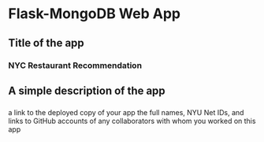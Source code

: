 # Flask-MongoDB Web App

## Title of the app
### NYC Restaurant Recommendation

## A simple description of the app
### 
a link to the deployed copy of your app
the full names, NYU Net IDs, and links to GitHub accounts of any collaborators with whom you worked on this app